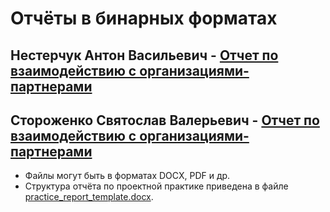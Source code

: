 # Отчёты в бинарных форматах
## Нестерчук Антон Васильевич - [Отчет по взаимодействию с организациями-партнерами]()
## Стороженко Святослав Валерьевич - [Отчет по взаимодействию с организациями-партнерами]()

- Файлы могут быть в форматах DOCX, PDF и др.
- Структура отчёта по проектной практике приведена в файле [practice_report_template.docx](practice_report_template.docx).

